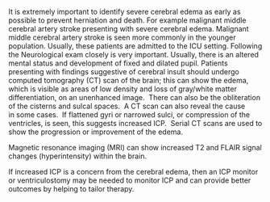 It is extremely important to identify severe cerebral edema as early as possible to prevent herniation and death. For example malignant middle cerebral artery stroke presenting with severe cerebral edema. Malignant middle cerebral artery stroke is seen more commonly in the younger population. Usually, these patients are admitted to the ICU setting. Following the Neurological exam closely is very important. Usually, there is an altered mental status and development of fixed and dilated pupil. Patients presenting with findings suggestive of cerebral insult should undergo computed tomography (CT) scan of the brain; this can show the edema, which is visible as areas of low density and loss of gray/white matter differentiation, on an unenhanced image.  There can also be the obliteration of the cisterns and sulcal spaces.  A CT scan can also reveal the cause in some cases.  If flattened gyri or narrowed sulci, or compression of the ventricles, is seen, this suggests increased ICP.  Serial CT scans are used to show the progression or improvement of the edema.

Magnetic resonance imaging (MRI) can show increased T2 and FLAIR signal changes (hyperintensity) within the brain.

If increased ICP is a concern from the cerebral edema, then an ICP monitor or ventriculostomy may be needed to monitor ICP and can provide better outcomes by helping to tailor therapy.